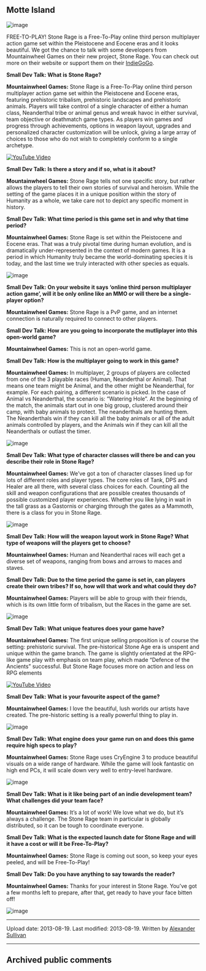 ## Motte Island

![image](src\articleArchive\authorAlexanderSullivan\2013-08-19_StoneRage\image1.jpg)

FREE-TO-PLAY! Stone Rage is a Free-To-Play online third person multiplayer action game set within the Pleistocene and Eocene eras and it looks beautiful. We got the chance to talk with some developers from Mountainwheel Games on their new project, Stone Rage. You can check out more on their website or support them on their [IndieGoGo](https://www.indiegogo.com/projects/stone-rage?utm_source=affiliate&utm_medium=cpc&utm_campaign=sasdeep&utm_content=link&sscid=51k3_ofdnp#/).

**Small Dev Talk: What is Stone Rage?**

**Mountainwheel Games:** Stone Rage is a Free-To-Play online third person multiplayer action game set within the Pleistocene and Eocene eras, featuring prehistoric tribalism, prehistoric landscapes and prehistoric animals. Players will take control of a single character of either a human class, Neanderthal tribe or animal genus and wreak havoc in either survival, team objective or deathmatch game types. As players win games and progress through achievements, options in weapon layout, upgrades and personalized character customization will be unlock, giving a large array of choices to those who do not wish to completely conform to a single archetype.

[![YouTube Video](https://img.youtube.com/vi/7LwAB_ecdiY/0.jpg)](https://www.youtube.com/watch?v=7LwAB_ecdiY)

**Small Dev Talk: Is there a story and if so, what is it about?**

**Mountainwheel Games:** Stone Rage tells not one specific story, but rather allows the players to tell their own stories of survival and heroism.  While the setting of the game places it in a unique position within the story of Humanity as a whole, we take care not to depict any specific moment in history.

**Small Dev Talk: What time period is this game set in and why that time period?**

**Mountainwheel Games:** Stone Rage is set within the Pleistocene and Eocene eras.  That was a truly pivotal time during human evolution, and is dramatically under-represented in the context of modern games.  It is a period in which Humanity truly became the world-dominating species it is today, and the last time we truly interacted with other species as equals.

![image](src\articleArchive\authorAlexanderSullivan\2013-08-19_StoneRage\image2.jpg)

**Small Dev Talk: On your website it says ‘online third person multiplayer action game’, will it be only online like an MMO or will there be a single-player option?**

**Mountainwheel Games:** Stone Rage is a PvP game, and an internet connection is naturally required to connect to other players.

**Small Dev Talk: How are you going to incorporate the mutliplayer into this open-world game?**

**Mountainwheel Games:** This is not an open-world game.

**Small Dev Talk: How is the multiplayer going to work in this game?**

**Mountainwheel Games:** In multiplayer, 2 groups of players are collected from one of the 3 playable races (Human, Neanderthal or Animal).  That means one team might be Animal, and the other might be Neanderthal, for example.  For each pairing, a different scenario is picked.  In the case of Animal vs Neanderthal, the scenario is: “Watering Hole”.  At the beginning of the match, the animals start out in one big group, clustered around their camp, with baby animals to protect.  The neanderthals are hunting them.  The Neanderthals win if they can kill all the baby animals or all of the adult animals controlled by players, and the Animals win if they can kill all the Neanderthals or outlast the timer.

![image](src\articleArchive\authorAlexanderSullivan\2013-08-19_StoneRage\image3.jpg)

**Small Dev Talk: What type of character classes will there be and can you describe their role in Stone Rage?**

**Mountainwheel Games:** We’ve got a ton of character classes lined up for lots of different roles and player types.  The core roles of Tank, DPS and Healer are all there, with several class choices for each.  Counting all the skill and weapon configurations that are possible creates thousands of possible customized player experiences.  Whether you like lying in wait in the tall grass as a Gastornis or charging through the gates as a Mammoth, there is a class for you in Stone Rage.

![image](src\articleArchive\authorAlexanderSullivan\2013-08-19_StoneRage\image4.jpg)

**Small Dev Talk: How will the weapon layout work in Stone Rage? What type of weapons will the players get to choose?**

**Mountainwheel Games:** Human and Neanderthal races will each get a diverse set of weapons, ranging from bows and arrows to maces and staves.

**Small Dev Talk: Due to the time period the game is set in, can players create their own tribes? If so, how will that work and what could they do?**

**Mountainwheel Games:** Players will be able to group with their friends, which is its own little form of tribalism, but the Races in the game are set.

![image](src\articleArchive\authorAlexanderSullivan\2013-08-19_StoneRage\image5.jpg)

**Small Dev Talk: What unique features does your game have?**

**Mountainwheel Games:** The first unique selling proposition is of course the setting: prehistoric survival. The pre-historical Stone Age era is unspent and unique within the game branch. The game is slightly orientated at the RPG-like game play with emphasis on team play, which made “Defence of the Ancients” successful. But Stone Rage focuses more on action and less on RPG elements

[![YouTube Video](https://img.youtube.com/vi/a1jMuIrMixI/0.jpg)](https://www.youtube.com/watch?v=a1jMuIrMixI)

**Small Dev Talk: What is your favourite aspect of the game?**

**Mountainwheel Games:** I love the beautiful, lush worlds our artists have created.  The pre-historic setting is a really powerful thing to play in.

![image](src\articleArchive\authorAlexanderSullivan\2013-08-19_StoneRage\image6.jpg)

**Small Dev Talk: What engine does your game run on and does this game require high specs to play?**

**Mountainwheel Games:** Stone Rage uses CryEngine 3 to produce beautiful visuals on a wide range of hardware.  While the game will look fantastic on high end PCs, it will scale down very well to entry-level hardware.

![image](src\articleArchive\authorAlexanderSullivan\2013-08-19_StoneRage\image7.jpg)

**Small Dev Talk: What is it like being part of an indie development team? What challenges did your team face?**

**Mountainwheel Games:** It’s a lot of work!  We love what we do, but it’s always a challenge.  The Stone Rage team in particular is globally distributed, so it can be tough to coordinate everyone.

**Small Dev Talk: What is the expected launch date for Stone Rage and will it have a cost or will it be Free-To-Play?**

**Mountainwheel Games:** Stone Rage is coming out soon, so keep your eyes peeled, and will be Free-To-Play!

**Small Dev Talk: Do you have anything to say towards the reader?**

**Mountainwheel Games:** Thanks for your interest in Stone Rage.  You’ve got a few months left to prepare, after that, get ready to have your face bitten off!

![image](src\articleArchive\authorAlexanderSullivan\2013-08-19_StoneRage\image8.jpg)

----
Upload date: 2013-08-19. Last modified: 2013-08-19. Written by [Alexander Sullivan](https://twitter.com/AlexJSully)

-----
## Archived public comments